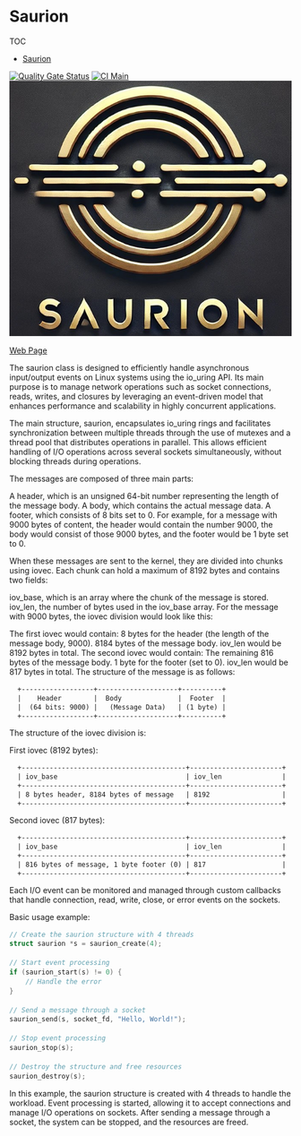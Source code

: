 # Saurion

TOC

<!--toc:start-->

- [Saurion](#saurion)
<!--toc:end-->

[![Quality Gate Status](https://sonarcloud.io/api/project_badges/measure?project=israellopezdeveloper_saurion&metric=alert_status)](https://sonarcloud.io/summary/new_code?id=israellopezdeveloper_saurion)
[![CI Main](https://github.com/israellopezdeveloper/saurion/actions/workflows/main.yml/badge.svg)](https://github.com/israellopezdeveloper/saurion/actions/workflows/main.yml)
![Sauron](https://raw.githubusercontent.com/israellopezdeveloper/saurion/refs/heads/metadata-branch/logo.png)

[Web Page](https://israellopezdeveloper.github.io/saurion/)

The saurion class is designed to efficiently handle asynchronous input/output
events on Linux systems using the io_uring API. Its main purpose is to
manage network operations such as socket connections, reads, writes, and
closures by leveraging an event-driven model that enhances performance and
scalability in highly concurrent applications.

The main structure, saurion, encapsulates io_uring rings and facilitates
synchronization between multiple threads through the use of mutexes and a
thread pool that distributes operations in parallel. This allows efficient
handling of I/O operations across several sockets simultaneously, without
blocking threads during operations.

The messages are composed of three main parts:

A header, which is an unsigned 64-bit number representing the length of the
message body. A body, which contains the actual message data. A footer,
which consists of 8 bits set to 0. For example, for a message with 9000
bytes of content, the header would contain the number 9000, the body would
consist of those 9000 bytes, and the footer would be 1 byte set to 0.

When these messages are sent to the kernel, they are divided into chunks using
iovec. Each chunk can hold a maximum of 8192 bytes and contains two fields:

iov_base, which is an array where the chunk of the message is stored.
iov_len, the number of bytes used in the iov_base array. For the message
with 9000 bytes, the iovec division would look like this:

The first iovec would contain: 8 bytes for the header (the length of the
message body, 9000). 8184 bytes of the message body. iov_len would be 8192
bytes in total. The second iovec would contain: The remaining 816 bytes of
the message body. 1 byte for the footer (set to 0). iov_len would be 817
bytes in total. The structure of the message is as follows:

```text
  +------------------+--------------------+----------+
  |    Header        |  Body              |  Footer  |
  |  (64 bits: 9000) |   (Message Data)   | (1 byte) |
  +------------------+--------------------+----------+
```

The structure of the iovec division is:

First iovec (8192 bytes):

```text
  +-----------------------------------------+-----------------------+
  | iov_base                                | iov_len               |
  +-----------------------------------------+-----------------------+
  | 8 bytes header, 8184 bytes of message   | 8192                  |
  +-----------------------------------------+-----------------------+
```

Second iovec (817 bytes):

```text
  +-----------------------------------------+-----------------------+
  | iov_base                                | iov_len               |
  +-----------------------------------------+-----------------------+
  | 816 bytes of message, 1 byte footer (0) | 817                   |
  +-----------------------------------------+-----------------------+
```

Each I/O event can be monitored and managed through custom callbacks that
handle connection, read, write, close, or error events on the sockets.

Basic usage example:

```c
// Create the saurion structure with 4 threads
struct saurion *s = saurion_create(4);

// Start event processing
if (saurion_start(s) != 0) {
    // Handle the error
}

// Send a message through a socket
saurion_send(s, socket_fd, "Hello, World!");

// Stop event processing
saurion_stop(s);

// Destroy the structure and free resources
saurion_destroy(s);
```

In this example, the saurion structure is created with 4 threads to handle the
workload. Event processing is started, allowing it to accept connections and
manage I/O operations on sockets. After sending a message through a socket,
the system can be stopped, and the resources are freed.
